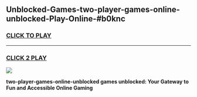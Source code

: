 
## Unblocked-Games-two-player-games-online-unblocked-Play-Online-#b0knc
<h3>
<a href="https://premium.freeplayer.one?title=two-player-games-online-unblocked&ref=27F">CLICK TO PLAY</a></h3>
<hr>

<h3>
<a href="https://premium.freeplayer.one?title=two-player-games-online-unblocked&ref=27F">CLICK 2 PLAY</a>
  
</h3>

<a href="https://premium.freeplayer.one?title=two-player-games-online-unblocked&ref=27F"><img src="https://clearcache.store/games.png"></a>


**two-player-games-online-unblocked games unblocked: Your Gateway to Fun and Accessible Online Gaming**
